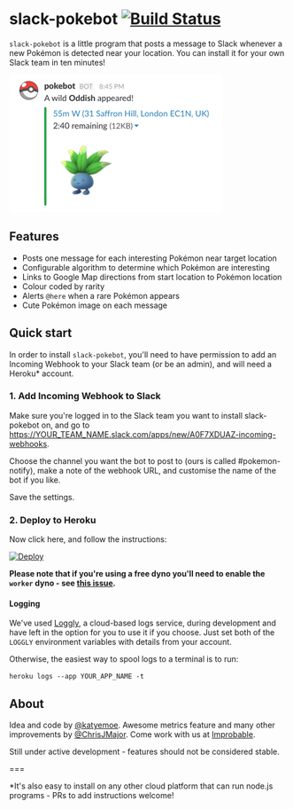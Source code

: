 # slack-pokebot [![Build Status](https://travis-ci.org/kmoe/slack-pokebot.svg?branch=master)](https://travis-ci.org/kmoe/slack-pokebot)

`slack-pokebot` is a little program that posts a message to Slack whenever a new Pokémon is detected near your location. You can install it for your own Slack team in ten minutes!

![A wild Poliwag appeared!](image.png)

## Features

- Posts one message for each interesting Pokémon near target location
- Configurable algorithm to determine which Pokémon are interesting
- Links to Google Map directions from start location to Pokémon location
- Colour coded by rarity
- Alerts `@here` when a rare Pokémon appears
- Cute Pokémon image on each message

## Quick start

In order to install `slack-pokebot`, you'll need to have permission to add an Incoming Webhook to your Slack team (or be an admin), and will need a Heroku* account.

### 1. Add Incoming Webhook to Slack

Make sure you're logged in to the Slack team you want to install slack-pokebot on, and go to https://YOUR_TEAM_NAME.slack.com/apps/new/A0F7XDUAZ-incoming-webhooks.

Choose the channel you want the bot to post to (ours is called #pokemon-notify), make a note of the webhook URL, and customise the name of the bot if you like.

Save the settings.


### 2. Deploy to Heroku

Now click here, and follow the instructions:

[![Deploy](https://www.herokucdn.com/deploy/button.svg)](https://heroku.com/deploy)

**Please note that if you're using a free dyno you'll need to enable the `worker` dyno - see [this issue](https://github.com/kmoe/slack-pokebot/issues/19).**

#### Logging

We've used [Loggly](https://loggly.com), a cloud-based logs service, during development and have left in the option for you to use it if you choose. Just set both of the `LOGGLY` environment variables with details from your account.

Otherwise, the easiest way to spool logs to a terminal is to run:
```
heroku logs --app YOUR_APP_NAME -t
```

## About

Idea and code by [@katyemoe](https://twitter.com/katyemoe). Awesome metrics feature and many other improvements by [@ChrisJMajor](https://twitter.com/ChrisJMajor). Come work with us at [Improbable](https://improbable.io).

Still under active development - features should not be considered stable.

===

*It's also easy to install on any other cloud platform that can run node.js programs - PRs to add instructions welcome!
